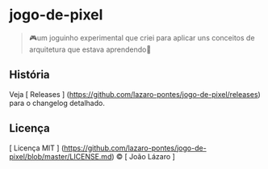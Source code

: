 # jogo-de-pixel
> :video_game:um joguinho experimental que criei para aplicar uns conceitos de arquitetura que  estava aprendendo:space_invader:

##  História
Veja [ Releases ] (https://github.com/lazaro-pontes/jogo-de-pixel/releases) para o changelog detalhado.

##  Licença
[ Licença MIT ] (https://github.com/lazaro-pontes/jogo-de-pixel/blob/master/LICENSE.md) © [ João Lázaro ]
